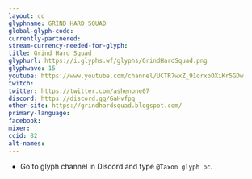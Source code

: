 ```yaml
---
layout: cc
glyphname: GRIND HARD SQUAD
global-glyph-code: 
currently-partnered: 
stream-currency-needed-for-glyph: 
title: Grind Hard Squad
glyphurl: https://i.glyphs.wf/glyphs/GrindHardSquad.png
glyphwave: 15
youtube: https://www.youtube.com/channel/UCTR7wxZ_91orxoOXiKr5GDw
twitch: 
twitter: https://twitter.com/ashenone07
discord: https://discord.gg/GaHvfpq
other-site: https://grindhardsquad.blogspot.com/
primary-language: 
facebook: 
mixer: 
ccid: 82
alt-names: 
---
```

* Go to glyph channel in Discord and type `@Taxon glyph pc`.
